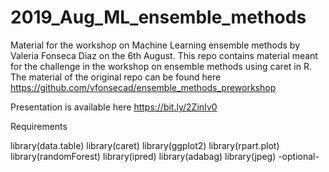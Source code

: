 # 2019_Aug_ML_ensemble_methods
Material for the workshop on Machine Learning ensemble methods by Valeria Fonseca Diaz on the 6th August. This repo contains material meant for the challenge in the workshop on ensemble methods using caret in R. The material of the original repo can be found here https://github.com/vfonsecad/ensemble_methods_preworkshop


Presentation is available here https://bit.ly/2ZinIv0

Requirements

  library(data.table)
  library(caret)
  library(ggplot2)
  library(rpart.plot)
  library(randomForest)
  library(ipred)
  library(adabag)
  library(jpeg) -optional-
